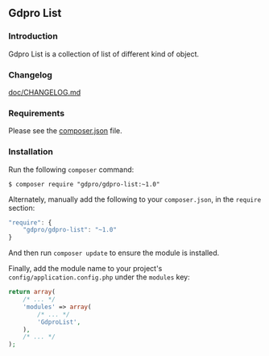 ## Gdpro List



### Introduction

Gdpro List is a collection of list of different kind of object.


### Changelog

[doc/CHANGELOG.md](doc/CHANGELOG.md)


### Requirements

Please see the [composer.json](composer.json) file.


### Installation

Run the following `composer` command:

```console
$ composer require "gdpro/gdpro-list:~1.0"
```

Alternately, manually add the following to your `composer.json`, in
the `require` section:

```javascript
"require": {
    "gdpro/gdpro-list": "~1.0"
}
```

And then run `composer update` to ensure the module is installed.

Finally, add the module name to your project's `config/application.config.php`
under the `modules` key:

```php
return array(
    /* ... */
    'modules' => array(
        /* ... */
        'GdproList',
    ),
    /* ... */
);
```
